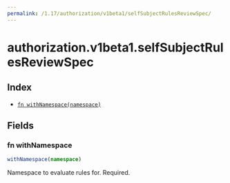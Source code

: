 ```yaml
---
permalink: /1.17/authorization/v1beta1/selfSubjectRulesReviewSpec/
---
```


# authorization.v1beta1.selfSubjectRulesReviewSpec



## Index

* [`fn withNamespace(namespace)`](#fn-withnamespace)

## Fields

### fn withNamespace

```ts
withNamespace(namespace)
```

Namespace to evaluate rules for. Required.